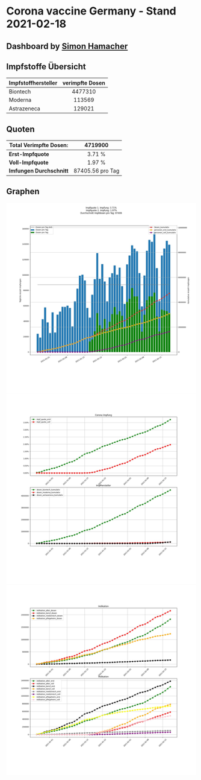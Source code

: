 # Corona vaccine Germany - Stand 2021-02-18
## Dashboard by [Simon Hamacher](https://www.shamacher.eu)
## Impfstoffe Übersicht
**Impfstoffhersteller** | **verimpfte Dosen**
-------- | :--------:
Biontech | 4477310
Moderna | 113569
Astrazeneca | 129021


## Quoten
**Total Verimpfte Dosen:** | 4719900
-------- | :--------:
**Erst-Impfquote** | 3.71 %
**Voll-Impfquote** | 1.97 %
**Imfungen Durchschnitt** | 87405.56 pro Tag
## Graphen
<img src="Impfungen-Corona-01.jpg" alt="Corona-1" title="optionaler Titel" />
<img src="Impfungen-Corona-02.jpg" alt="Corona-2" title="optionaler Titel" />
<img src="Impfungen-Corona-03.jpg" alt="Corona-3" title="optionaler Titel" />

